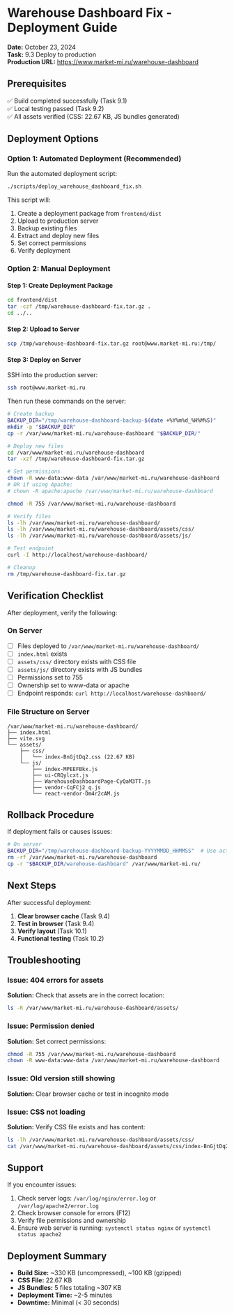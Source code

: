 # Warehouse Dashboard Fix - Deployment Guide

**Date:** October 23, 2024  
**Task:** 9.3 Deploy to production  
**Production URL:** https://www.market-mi.ru/warehouse-dashboard

## Prerequisites

✅ Build completed successfully (Task 9.1)  
✅ Local testing passed (Task 9.2)  
✅ All assets verified (CSS: 22.67 KB, JS bundles generated)

## Deployment Options

### Option 1: Automated Deployment (Recommended)

Run the automated deployment script:

```bash
./scripts/deploy_warehouse_dashboard_fix.sh
```

This script will:

1. Create a deployment package from `frontend/dist`
2. Upload to production server
3. Backup existing files
4. Extract and deploy new files
5. Set correct permissions
6. Verify deployment

### Option 2: Manual Deployment

#### Step 1: Create Deployment Package

```bash
cd frontend/dist
tar -czf /tmp/warehouse-dashboard-fix.tar.gz .
cd ../..
```

#### Step 2: Upload to Server

```bash
scp /tmp/warehouse-dashboard-fix.tar.gz root@www.market-mi.ru:/tmp/
```

#### Step 3: Deploy on Server

SSH into the production server:

```bash
ssh root@www.market-mi.ru
```

Then run these commands on the server:

```bash
# Create backup
BACKUP_DIR="/tmp/warehouse-dashboard-backup-$(date +%Y%m%d_%H%M%S)"
mkdir -p "$BACKUP_DIR"
cp -r /var/www/market-mi.ru/warehouse-dashboard "$BACKUP_DIR/"

# Deploy new files
cd /var/www/market-mi.ru/warehouse-dashboard
tar -xzf /tmp/warehouse-dashboard-fix.tar.gz

# Set permissions
chown -R www-data:www-data /var/www/market-mi.ru/warehouse-dashboard
# OR if using Apache:
# chown -R apache:apache /var/www/market-mi.ru/warehouse-dashboard

chmod -R 755 /var/www/market-mi.ru/warehouse-dashboard

# Verify files
ls -lh /var/www/market-mi.ru/warehouse-dashboard/
ls -lh /var/www/market-mi.ru/warehouse-dashboard/assets/css/
ls -lh /var/www/market-mi.ru/warehouse-dashboard/assets/js/

# Test endpoint
curl -I http://localhost/warehouse-dashboard/

# Cleanup
rm /tmp/warehouse-dashboard-fix.tar.gz
```

## Verification Checklist

After deployment, verify the following:

### On Server

-   [ ] Files deployed to `/var/www/market-mi.ru/warehouse-dashboard/`
-   [ ] `index.html` exists
-   [ ] `assets/css/` directory exists with CSS file
-   [ ] `assets/js/` directory exists with JS bundles
-   [ ] Permissions set to 755
-   [ ] Ownership set to www-data or apache
-   [ ] Endpoint responds: `curl http://localhost/warehouse-dashboard/`

### File Structure on Server

```
/var/www/market-mi.ru/warehouse-dashboard/
├── index.html
├── vite.svg
└── assets/
    ├── css/
    │   └── index-BnGjtDq2.css (22.67 KB)
    └── js/
        ├── index-MPEEFBkx.js
        ├── ui-CRQylcxt.js
        ├── WarehouseDashboardPage-CyQaM3TT.js
        ├── vendor-CqFCj2_q.js
        └── react-vendor-Dm4r2cAM.js
```

## Rollback Procedure

If deployment fails or causes issues:

```bash
# On server
BACKUP_DIR="/tmp/warehouse-dashboard-backup-YYYYMMDD_HHMMSS"  # Use actual backup dir
rm -rf /var/www/market-mi.ru/warehouse-dashboard
cp -r "$BACKUP_DIR/warehouse-dashboard" /var/www/market-mi.ru/
```

## Next Steps

After successful deployment:

1. **Clear browser cache** (Task 9.4)
2. **Test in browser** (Task 9.4)
3. **Verify layout** (Task 10.1)
4. **Functional testing** (Task 10.2)

## Troubleshooting

### Issue: 404 errors for assets

**Solution:** Check that assets are in the correct location:

```bash
ls -R /var/www/market-mi.ru/warehouse-dashboard/assets/
```

### Issue: Permission denied

**Solution:** Set correct permissions:

```bash
chmod -R 755 /var/www/market-mi.ru/warehouse-dashboard
chown -R www-data:www-data /var/www/market-mi.ru/warehouse-dashboard
```

### Issue: Old version still showing

**Solution:** Clear browser cache or test in incognito mode

### Issue: CSS not loading

**Solution:** Verify CSS file exists and has content:

```bash
ls -lh /var/www/market-mi.ru/warehouse-dashboard/assets/css/
cat /var/www/market-mi.ru/warehouse-dashboard/assets/css/index-BnGjtDq2.css | head -20
```

## Support

If you encounter issues:

1. Check server logs: `/var/log/nginx/error.log` or `/var/log/apache2/error.log`
2. Check browser console for errors (F12)
3. Verify file permissions and ownership
4. Ensure web server is running: `systemctl status nginx` or `systemctl status apache2`

## Deployment Summary

-   **Build Size:** ~330 KB (uncompressed), ~100 KB (gzipped)
-   **CSS File:** 22.67 KB
-   **JS Bundles:** 5 files totaling ~307 KB
-   **Deployment Time:** ~2-5 minutes
-   **Downtime:** Minimal (< 30 seconds)
